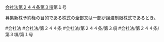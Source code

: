 [会社法第２４４条第３項](会社法＿＿＿＿第２４４条第３項)第１号

募集新株予約権の目的である株式の全部又は一部が譲渡制限株式であるとき。


#会社法
#会社法/第２４４条
#会社法/第２４４条/第３項
#会社法/第２４４条/第３項/第１号
